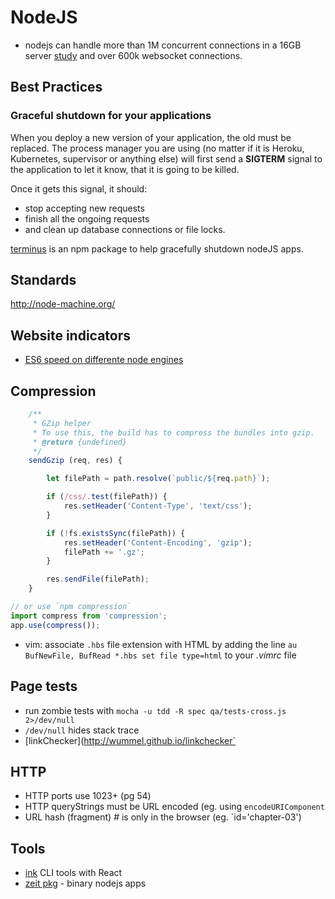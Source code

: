 # NodeJS

* nodejs can handle more than 1M concurrent connections in a 16GB server [study](http://blog.caustik.com/2012/08/19/node-js-w1m-concurrent-connections/) and over 600k websocket connections.

## Best Practices

### Graceful shutdown for your applications

When you deploy a new version of your application, the old must be replaced. The process manager you are using (no matter if it is Heroku, Kubernetes, supervisor or anything else) will first send a **SIGTERM** signal to the application to let it know, that it is going to be killed. 

Once it gets this signal, it should:

* stop accepting new requests
* finish all the ongoing requests
* and clean up database connections or file locks.

[terminus](https://github.com/godaddy/terminus) is an npm package to help gracefully shutdown nodeJS apps.


## Standards

http://node-machine.org/

## Website indicators

- [ES6 speed on differente node engines](http://kpdecker.github.io/six-speed/) 

## Compression

```javascript
    /**
     * GZip helper
     * To use this, the build has to compress the bundles into gzip.
     * @return {undefined}
     */
    sendGzip (req, res) {

        let filePath = path.resolve(`public/${req.path}`);

        if (/css/.test(filePath)) {
            res.setHeader('Content-Type', 'text/css');
        }

        if (!fs.existsSync(filePath)) {
            res.setHeader('Content-Encoding', 'gzip');
            filePath += '.gz';
        }

        res.sendFile(filePath);
    }

// or use `npm compression`
import compress from 'compression';
app.use(compress());
```

- vim: associate `.hbs` file extension with HTML by adding the line `au BufNewFile, BufRead *.hbs set file type=html` to your *.vimrc* file


## Page tests

- run zombie tests with `mocha -u tdd -R spec qa/tests-cross.js 2>/dev/null`
- `/dev/null` hides stack trace
- [linkChecker](http://wummel.github.io/linkchecker`

## HTTP

- HTTP ports use 1023+ (pg 54)
- HTTP queryStrings must be URL encoded (eg. using `encodeURIComponent`
- URL hash (fragment) # is only in the browser (eg. `id='chapter-03')

## Tools

- [ink](https://github.com/vadimdemedes/ink) CLI tools with React
- [zeit pkg](https://github.com/zeit/pkg) - binary nodejs apps
